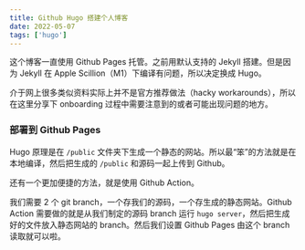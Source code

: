 ```yaml
---
title: Github Hugo 搭建个人博客
date: 2022-05-07
tags: ['hugo']
---
```


这个博客一直使用 Github Pages 托管。之前用默认支持的 Jekyll 搭建。但是因为 Jekyll 在 Apple Scillion（M1）下编译有问题，所以决定换成 Hugo。

介于网上很多类似资料实际上并不是官方推荐做法（hacky workarounds），所以在这里分享下 onboarding 过程中需要注意到的或者可能出现问题的地方。

### 部署到 Github Pages

Hugo 原理是在 `/public` 文件夹下生成一个静态的网站。所以最“笨”的方法就是在本地编译，然后把生成的 `/public` 和源码一起上传到 Github。

还有一个更加便捷的方法，就是使用 Github Action。

我们需要 2 个 git branch，一个存我们的源码，一个存生成的静态网站。Github Action 需要做的就是从我们制定的源码 branch 运行 `hugo server`，然后把生成好的文件放入静态网站的 branch。然后我们设置 Github Pages 由这个 branch 读取就可以啦。
